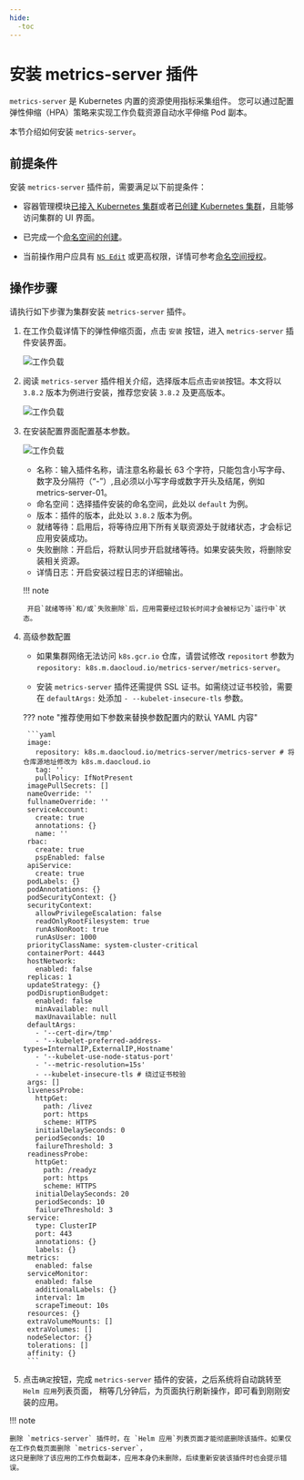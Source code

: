 ```yaml
---
hide:
  -toc
---
```


# 安装 metrics-server 插件

`metrics-server` 是 Kubernetes 内置的资源使用指标采集组件。
您可以通过配置弹性伸缩（HPA）策略来实现工作负载资源自动水平伸缩 Pod 副本。

本节介绍如何安装 `metrics-server`。

## 前提条件

安装 `metrics-server` 插件前，需要满足以下前提条件：

- 容器管理模块[已接入 Kubernetes 集群](../clusters/integrate-cluster.md)或者[已创建 Kubernetes 集群](../clusters/create-cluster.md)，且能够访问集群的 UI 界面。

- 已完成一个[命名空间的创建](../namespaces/createns.md)。

- 当前操作用户应具有 [`NS Edit`](../permissions/permission-brief.md#ns-edit) 或更高权限，详情可参考[命名空间授权](../namespaces/createns.md)。

## 操作步骤

请执行如下步骤为集群安装 `metrics-server` 插件。

1. 在工作负载详情下的弹性伸缩页面，点击 `安装` 按钮，进入 `metrics-server` 插件安装界面。

    ![工作负载](https://docs.daocloud.io/daocloud-docs-images/docs/kpanda/images/createScale04.png)

2. 阅读 `metrics-server` 插件相关介绍，选择版本后点击`安装`按钮。本文将以 `3.8.2` 版本为例进行安装，推荐您安装 `3.8.2` 及更高版本。

    ![工作负载](https://docs.daocloud.io/daocloud-docs-images/docs/kpanda/images/createScale05.png)

3. 在安装配置界面配置基本参数。

    ![工作负载](https://docs.daocloud.io/daocloud-docs-images/docs/kpanda/images/createScale06.png)

    - 名称：输入插件名称，请注意名称最长 63 个字符，只能包含小写字母、数字及分隔符（“-”）,且必须以小写字母或数字开头及结尾，例如 metrics-server-01。
    - 命名空间：选择插件安装的命名空间，此处以 `default` 为例。
    - 版本：插件的版本，此处以 `3.8.2` 版本为例。
    - 就绪等待：启用后，将等待应用下所有关联资源处于就绪状态，才会标记应用安装成功。
    - 失败删除：开启后，将默认同步开启就绪等待。如果安装失败，将删除安装相关资源。
    - 详情日志：开启安装过程日志的详细输出。

    !!! note

        开启`就绪等待`和/或`失败删除`后，应用需要经过较长时间才会被标记为`运行中`状态。

4. 高级参数配置

    - 如果集群网络无法访问 `k8s.gcr.io` 仓库，请尝试修改 `repositort` 参数为 `repository: k8s.m.daocloud.io/metrics-server/metrics-server`。

    - 安装 `metrics-server` 插件还需提供 SSL 证书。如需绕过证书校验，需要在 `defaultArgs:` 处添加 `- --kubelet-insecure-tls` 参数。 
      
    ??? note "推荐使用如下参数来替换参数配置内的默认 YAML 内容"
      
        ```yaml
        image:
          repository: k8s.m.daocloud.io/metrics-server/metrics-server # 将仓库源地址修改为 k8s.m.daocloud.io
          tag: ''
          pullPolicy: IfNotPresent
        imagePullSecrets: []
        nameOverride: ''
        fullnameOverride: ''
        serviceAccount:
          create: true
          annotations: {}
          name: ''
        rbac:
          create: true
          pspEnabled: false
        apiService:
          create: true
        podLabels: {}
        podAnnotations: {}
        podSecurityContext: {}
        securityContext:
          allowPrivilegeEscalation: false
          readOnlyRootFilesystem: true
          runAsNonRoot: true
          runAsUser: 1000
        priorityClassName: system-cluster-critical
        containerPort: 4443
        hostNetwork:
          enabled: false
        replicas: 1
        updateStrategy: {}
        podDisruptionBudget:
          enabled: false
          minAvailable: null
          maxUnavailable: null
        defaultArgs:
          - '--cert-dir=/tmp'
          - '--kubelet-preferred-address-types=InternalIP,ExternalIP,Hostname'
          - '--kubelet-use-node-status-port'
          - '--metric-resolution=15s'
          - --kubelet-insecure-tls # 绕过证书校验
        args: []
        livenessProbe:
          httpGet:
            path: /livez
            port: https
            scheme: HTTPS
          initialDelaySeconds: 0
          periodSeconds: 10
          failureThreshold: 3
        readinessProbe:
          httpGet:
            path: /readyz
            port: https
            scheme: HTTPS
          initialDelaySeconds: 20
          periodSeconds: 10
          failureThreshold: 3
        service:
          type: ClusterIP
          port: 443
          annotations: {}
          labels: {}
        metrics:
          enabled: false
        serviceMonitor:
          enabled: false
          additionalLabels: {}
          interval: 1m
          scrapeTimeout: 10s
        resources: {}
        extraVolumeMounts: []
        extraVolumes: []
        nodeSelector: {}
        tolerations: []
        affinity: {}
        ```

5. 点击`确定`按钮，完成 `metrics-server` 插件的安装，之后系统将自动跳转至 `Helm 应用`列表页面，
   稍等几分钟后，为页面执行刷新操作，即可看到刚刚安装的应用。

!!! note

    删除 `metrics-server` 插件时，在 `Helm 应用`列表页面才能彻底删除该插件。如果仅在工作负载页面删除 `metrics-server`，
    这只是删除了该应用的工作负载副本，应用本身仍未删除，后续重新安装该插件时也会提示错误。
